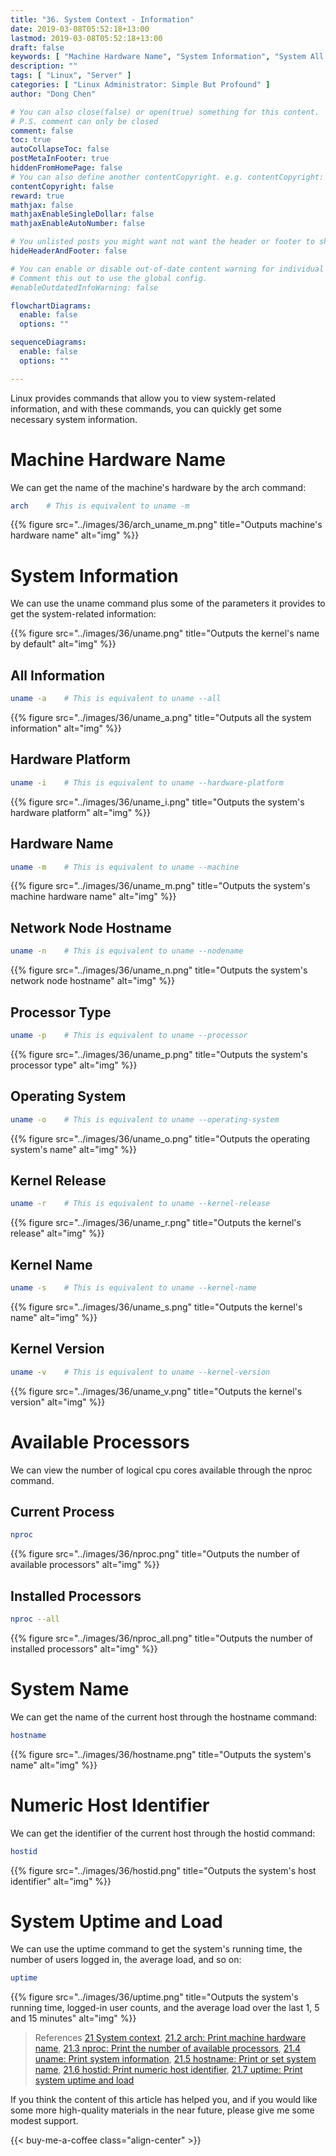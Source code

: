 ```yaml
---
title: "36. System Context - Information"
date: 2019-03-08T05:52:18+13:00
lastmod: 2019-03-08T05:52:18+13:00
draft: false
keywords: [ "Machine Hardware Name", "System Information", "System All Information", "Hardware Platform", "Hardware Name", "Network Node Hostname", "Processor Type", "Operating System", "Kernel Release", "Kernel Name", "Kernel Version", "Available Processors", "Current Process", "Installed Processors", "System Name", "Numeric Host Identifier", "System Uptime and Load" ]
description: ""
tags: [ "Linux", "Server" ]
categories: [ "Linux Administrator: Simple But Profound" ]
author: "Dong Chen"

# You can also close(false) or open(true) something for this content.
# P.S. comment can only be closed
comment: false
toc: true
autoCollapseToc: false
postMetaInFooter: true
hiddenFromHomePage: false
# You can also define another contentCopyright. e.g. contentCopyright: "This is another copyright."
contentCopyright: false
reward: true
mathjax: false
mathjaxEnableSingleDollar: false
mathjaxEnableAutoNumber: false

# You unlisted posts you might want not want the header or footer to show
hideHeaderAndFooter: false

# You can enable or disable out-of-date content warning for individual post.
# Comment this out to use the global config.
#enableOutdatedInfoWarning: false

flowchartDiagrams:
  enable: false
  options: ""

sequenceDiagrams: 
  enable: false
  options: ""

---
```


Linux provides commands that allow you to view system-related information, and with these commands, you can quickly get some necessary system information.

<!--more-->

# Machine Hardware Name

We can get the name of the machine's hardware by the arch command:

```bash
arch    # This is equivalent to uname -m
```

{{% figure src="../images/36/arch_uname_m.png" title="Outputs machine's hardware name" alt="img" %}}

# System Information

We can use the uname command plus some of the parameters it provides to get the system-related information:

{{% figure src="../images/36/uname.png" title="Outputs the kernel's name by default" alt="img" %}}

## All Information

```bash
uname -a    # This is equivalent to uname --all
```

{{% figure src="../images/36/uname_a.png" title="Outputs all the system information" alt="img" %}}

## Hardware Platform

```bash
uname -i    # This is equivalent to uname --hardware-platform
```

{{% figure src="../images/36/uname_i.png" title="Outputs the system's hardware platform" alt="img" %}}

## Hardware Name

```bash
uname -m    # This is equivalent to uname --machine
```

{{% figure src="../images/36/uname_m.png" title="Outputs the system's machine hardware name" alt="img" %}}

## Network Node Hostname

```bash
uname -n    # This is equivalent to uname --nodename
```

{{% figure src="../images/36/uname_n.png" title="Outputs the system's network node hostname" alt="img" %}}

## Processor Type

```bash
uname -p    # This is equivalent to uname --processor
```

{{% figure src="../images/36/uname_p.png" title="Outputs the system's processor type" alt="img" %}}

## Operating System

```bash
uname -o    # This is equivalent to uname --operating-system
```

{{% figure src="../images/36/uname_o.png" title="Outputs the operating system's name" alt="img" %}}

## Kernel Release

```bash
uname -r    # This is equivalent to uname --kernel-release
```

{{% figure src="../images/36/uname_r.png" title="Outputs the kernel's release" alt="img" %}}

## Kernel Name

```bash
uname -s    # This is equivalent to uname --kernel-name
```

{{% figure src="../images/36/uname_s.png" title="Outputs the kernel's name" alt="img" %}}

## Kernel Version

```bash
uname -v    # This is equivalent to uname --kernel-version
```

{{% figure src="../images/36/uname_v.png" title="Outputs the kernel's version" alt="img" %}}

# Available Processors

We can view the number of logical cpu cores available through the nproc command.

## Current Process

```bash
nproc
```

{{% figure src="../images/36/nproc.png" title="Outputs the number of available processors" alt="img" %}}

## Installed Processors

```bash
nproc --all
```

{{% figure src="../images/36/nproc_all.png" title="Outputs the number of installed processors" alt="img" %}}

# System Name

We can get the name of the current host through the hostname command:

```bash
hostname
```

{{% figure src="../images/36/hostname.png" title="Outputs the system's name" alt="img" %}}

# Numeric Host Identifier

We can get the identifier of the current host through the hostid command:

```bash
hostid
```

{{% figure src="../images/36/hostid.png" title="Outputs the system's host identifier" alt="img" %}}

# System Uptime and Load

We can use the uptime command to get the system's running time, the number of users logged in, the average load, and so on:

```bash
uptime
```

{{% figure src="../images/36/uptime.png" title="Outputs the system's running time, logged-in user counts, and the average load over the last 1, 5 and 15 minutes" alt="img" %}}

> References
> [21 System context](https://www.gnu.org/software/coreutils/manual/html_node/System-context.html),
> [21.2 arch: Print machine hardware name](https://www.gnu.org/software/coreutils/manual/html_node/arch-invocation.html),
> [21.3 nproc: Print the number of available processors](https://www.gnu.org/software/coreutils/manual/html_node/nproc-invocation.html),
> [21.4 uname: Print system information](https://www.gnu.org/software/coreutils/manual/html_node/uname-invocation.html),
> [21.5 hostname: Print or set system name](https://www.gnu.org/software/coreutils/manual/html_node/hostname-invocation.html),
> [21.6 hostid: Print numeric host identifier](https://www.gnu.org/software/coreutils/manual/html_node/hostid-invocation.html),
> [21.7 uptime: Print system uptime and load](https://www.gnu.org/software/coreutils/manual/html_node/uptime-invocation.html)

If you think the content of this article has helped you, and if you would like some more high-quality materials in the near future, please give me some modest support.

<!-- Buy Me a Coffee Button -->
{{< buy-me-a-coffee class="align-center" >}}
